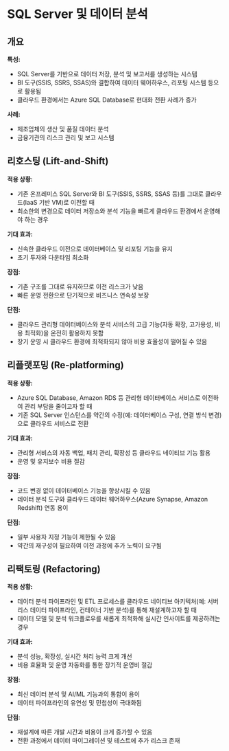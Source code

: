 # SQL Server 및 데이터 분석

## 개요

**특성:**

- SQL Server를 기반으로 데이터 저장, 분석 및 보고서를 생성하는 시스템
- BI 도구(SSIS, SSRS, SSAS)와 결합하여 데이터 웨어하우스, 리포팅 시스템 등으로 활용됨
- 클라우드 환경에서는 Azure SQL Database로 현대화 전환 사례가 증가

**사례:**

- 제조업체의 생산 및 품질 데이터 분석
- 금융기관의 리스크 관리 및 보고 시스템

## 리호스팅 (Lift-and-Shift)

**적용 상황:**

- 기존 온프레미스 SQL Server와 BI 도구(SSIS, SSRS, SSAS 등)를 그대로 클라우드(IaaS 기반 VM)로 이전할 때
- 최소한의 변경으로 데이터 저장소와 분석 기능을 빠르게 클라우드 환경에서 운영해야 하는 경우

**기대 효과:**

- 신속한 클라우드 이전으로 데이터베이스 및 리포팅 기능을 유지
- 초기 투자와 다운타임 최소화

**장점:**

- 기존 구조를 그대로 유지하므로 이전 리스크가 낮음
- 빠른 운영 전환으로 단기적으로 비즈니스 연속성 보장

**단점:**

- 클라우드 관리형 데이터베이스와 분석 서비스의 고급 기능(자동 확장, 고가용성, 비용 최적화)을 온전히 활용하지 못함
- 장기 운영 시 클라우드 환경에 최적화되지 않아 비용 효율성이 떨어질 수 있음

## 리플랫포밍 (Re-platforming)

**적용 상황:**

- Azure SQL Database, Amazon RDS 등 관리형 데이터베이스 서비스로 이전하여 관리 부담을 줄이고자 할 때
- 기존 SQL Server 인스턴스를 약간의 수정(예: 데이터베이스 구성, 연결 방식 변경)으로 클라우드 서비스로 전환

**기대 효과:**

- 관리형 서비스의 자동 백업, 패치 관리, 확장성 등 클라우드 네이티브 기능 활용
- 운영 및 유지보수 비용 절감

**장점:**

- 코드 변경 없이 데이터베이스 기능을 향상시킬 수 있음
- 데이터 분석 도구와 클라우드 데이터 웨어하우스(Azure Synapse, Amazon Redshift) 연동 용이

**단점:**

- 일부 사용자 지정 기능이 제한될 수 있음
- 약간의 재구성이 필요하여 이전 과정에 추가 노력이 요구됨

## 리팩토링 (Refactoring)

**적용 상황:**

- 데이터 분석 파이프라인 및 ETL 프로세스를 클라우드 네이티브 아키텍처(예: 서버리스 데이터 파이프라인, 컨테이너 기반 분석)를 통해 재설계하고자 할 때
- 데이터 모델 및 분석 워크플로우를 새롭게 최적화해 실시간 인사이트를 제공하려는 경우

**기대 효과:**

- 분석 성능, 확장성, 실시간 처리 능력 크게 개선
- 비용 효율화 및 운영 자동화를 통한 장기적 운영비 절감

**장점:**

- 최신 데이터 분석 및 AI/ML 기능과의 통합이 용이
- 데이터 파이프라인의 유연성 및 민첩성이 극대화됨

**단점:**

- 재설계에 따른 개발 시간과 비용이 크게 증가할 수 있음
- 전환 과정에서 데이터 마이그레이션 및 테스트에 추가 리스크 존재
